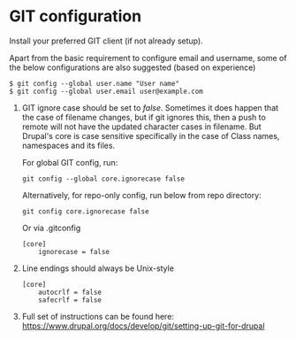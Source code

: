 # GIT configuration

Install your preferred GIT client (if not already setup).

Apart from the basic requirement to configure email and username, some of the below configurations are also suggested (based on experience) 
```
$ git config --global user.name "User name"
$ git config --global user.email user@example.com
```

1. GIT ignore case should be set to *false*. Sometimes it does happen that the case of filename changes, but if git ignores this, then a push to remote will not have the updated character cases in filename. But Drupal's core is case sensitive specifically in the case of Class names, namespaces and its files.
    
    For global GIT config, run:
    ```
    git config --global core.ignorecase false
    ```
    Alternatively, for repo-only config, run below from repo directory:
    ```
    git config core.ignorecase false
    ```
    Or via .gitconfig
    ```
    [core]
        ignorecase = false
    ```
2. Line endings should always be Unix-style
    ```
    [core]
        autocrlf = false
        safecrlf = false
    ```
3. Full set of instructions can be found here: https://www.drupal.org/docs/develop/git/setting-up-git-for-drupal